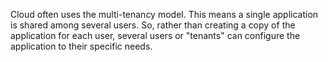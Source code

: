 Cloud often uses the multi-tenancy model. This means a single application is shared among several users. So, rather than creating a copy of the application for each user, several users or "tenants" can configure the application to their specific needs.